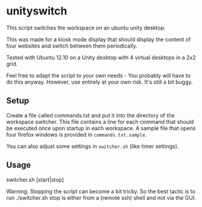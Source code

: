 unityswitch
===========
This script switches the workspace on an ubuntu unity desktop.

This was made for a kiosk mode display that should display the content of four websites and switch between them periodically.

Tested with Ubuntu 12.10 on a Unity desktop with 4 virtual desktops in a 2x2 grid.

Feel free to adapt the script to your own needs - You probably will have to do this anyway. However, use entirely at your own risk. It's still a bit buggy.

## Setup
Create a file called commands.txt and put it into the directory of the workspace switcher. This file contains a line for each command that should be executed once upon startup in each workspace. A sample file that opens four firefox windows is provided in `commands.txt.sample`.

You can also adjust some settings in `switcher.sh` (like timer settings).

## Usage
switcher.sh [start|stop]

Warning: Stopping the script can become a bit tricky. So the best tactic is to run ./switcher.sh stop is either from a (remote ssh) shell and not via the GUI.
